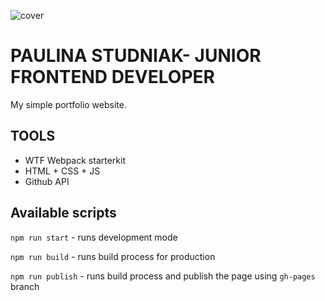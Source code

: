 ![cover](https://paulina-studniak.github.io/public/og-pf.png)

# PAULINA STUDNIAK- JUNIOR FRONTEND DEVELOPER  

My simple portfolio website.

## TOOLS

- WTF Webpack starterkit
- HTML + CSS + JS
- Github API


## Available scripts

`npm run start` - runs development mode

`npm run build` - runs build process for production

`npm run publish` - runs build process and publish the page using `gh-pages` branch

